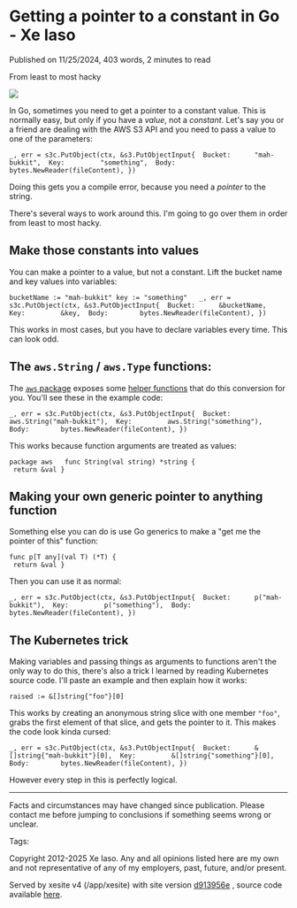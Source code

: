 # Getting a pointer to a constant in Go - Xe Iaso
Published on 11/25/2024, 403 words, 2 minutes to read

From least to most hacky

![](https://server.ethicalads.io/proxy/view/8271/0196578c-3427-7930-8952-098140948ec0/)

In Go, sometimes you need to get a pointer to a constant value. This is normally easy, but only if you have a _value_, not a _constant_. Let's say you or a friend are dealing with the AWS S3 API and you need to pass a value to one of the parameters:

```
_, err = s3c.PutObject(ctx, &s3.PutObjectInput{  Bucket:      "mah-bukkit",  Key:         "something",  Body:        bytes.NewReader(fileContent), }) 
```

Doing this gets you a compile error, because you need a _pointer_ to the string.

There's several ways to work around this. I'm going to go over them in order from least to most hacky.

Make those constants into values
--------------------------------

You can make a pointer to a value, but not a constant. Lift the bucket name and key values into variables:

```
bucketName := "mah-bukkit" key := "something"   _, err = s3c.PutObject(ctx, &s3.PutObjectInput{  Bucket:      &bucketName,  Key:         &key,  Body:        bytes.NewReader(fileContent), }) 
```

This works in most cases, but you have to declare variables every time. This can look odd.

The `aws.String` / `aws.Type` functions:
----------------------------------------

The [`aws` package](https://pkg.go.dev/github.com/aws/aws-sdk-go-v2) exposes some [helper functions](https://pkg.go.dev/github.com/aws/aws-sdk-go-v2/aws#hdr-Value_and_Pointer_Conversion_Utilities) that do this conversion for you. You'll see these in the example code:

```
_, err = s3c.PutObject(ctx, &s3.PutObjectInput{  Bucket:      aws.String("mah-bukkit"),  Key:         aws.String("something"),  Body:        bytes.NewReader(fileContent), }) 
```

This works because function arguments are treated as values:

```
package aws   func String(val string) *string {
 return &val } 
```

Making your own generic pointer to anything function
----------------------------------------------------

Something else you can do is use Go generics to make a "get me the pointer of this" function:

```
func p[T any](val T) (*T) {
 return &val } 
```

Then you can use it as normal:

```
_, err = s3c.PutObject(ctx, &s3.PutObjectInput{  Bucket:      p("mah-bukkit"),  Key:         p("something"),  Body:        bytes.NewReader(fileContent), }) 
```

The Kubernetes trick
--------------------

Making variables and passing things as arguments to functions aren't the only way to do this, there's also a trick I learned by reading Kubernetes source code. I'll paste an example and then explain how it works:

```
raised := &[]string{"foo"}[0] 
```

This works by creating an anonymous string slice with one member `"foo"`, grabs the first element of that slice, and gets the pointer to it. This makes the code look kinda cursed:

```
_, err = s3c.PutObject(ctx, &s3.PutObjectInput{  Bucket:      &[]string{"mah-bukkit"}[0],  Key:         &[]string{"something"}[0],  Body:        bytes.NewReader(fileContent), }) 
```

However every step in this is perfectly logical.

* * *

Facts and circumstances may have changed since publication. Please contact me before jumping to conclusions if something seems wrong or unclear.

Tags:

Copyright 2012-2025 Xe Iaso. Any and all opinions listed here are my own and not representative of any of my employers, past, future, and/or present.

Served by xesite v4 (/app/xesite) with site version [d913956e](https://github.com/Xe/site/commit/d913956e760d076ff7f72622871f3fd59d8a3a8e) , source code available [here](https://github.com/Xe/site).